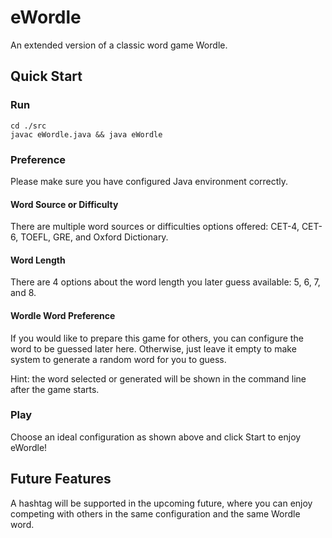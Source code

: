 # eWordle
An extended version of a classic word game Wordle.
## Quick Start

### Run

```shell
cd ./src
javac eWordle.java && java eWordle
```
### Preference

Please make sure you have configured Java environment correctly.

#### Word Source or Difficulty

There are multiple word sources or difficulties options offered: CET-4, CET-6, TOEFL, GRE, and Oxford Dictionary.

#### Word Length

There are 4 options about the word length you later guess available: 5, 6, 7, and 8.

#### Wordle Word Preference

If you would like to prepare this game for others, you can configure the word to be guessed later here. Otherwise, just leave it empty to make system to generate a random word for you to guess.

Hint: the word selected or generated will be shown in the command line after the game starts.

### Play

Choose an ideal configuration as shown above and click Start to enjoy eWordle!

## Future Features

A hashtag will be supported in the upcoming future, where you can enjoy competing with others in the same configuration and the same Wordle word.
